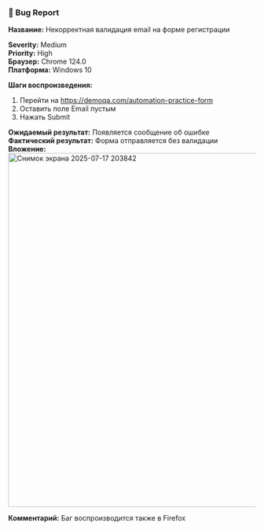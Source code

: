 ### 🐞 Bug Report

**Название:** Некорректная валидация email на форме регистрации

**Severity:** Medium  
**Priority:** High  
**Браузер:** Chrome 124.0  
**Платформа:** Windows 10

**Шаги воспроизведения:**
1. Перейти на https://demoqa.com/automation-practice-form
2. Оставить поле Email пустым
3. Нажать Submit

**Ожидаемый результат:** Появляется сообщение об ошибке  
**Фактический результат:** Форма отправляется без валидации
**Вложение:** <img width="1273" height="720" alt="Снимок экрана 2025-07-17 203842" src="https://github.com/user-attachments/assets/aed4592d-537b-4963-b93a-c7768b339145" />

**Комментарий:** Баг воспроизводится также в Firefox
